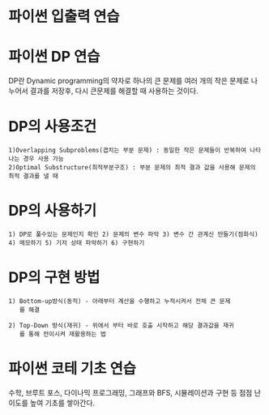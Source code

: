 # 파이썬 입출력 연습

# 파이썬 DP 연습 
  DP란 Dynamic programming의 약자로 하나의 큰 문제를 여러 개의 작은 문제로 나누어서 결과를 저장후, 다시 큰문제를 해결할 때 사용하는 것이다. 
  # DP의 사용조건
    1)Overlapping Subproblems(겹치는 부분 문제) : 동일한 작은 문제들이 반복하여 나타나는 경우 사용 가능
    2)Optimal Substructure(최적부분구조) : 부분 문제의 최적 결과 값을 사용해 문제의 최적 결과를 낼 때

  # DP의 사용하기
    1) DP로 풀수있는 문제인지 확인 2) 문제의 변수 파악 3) 변수 간 관계신 만들기(점화식)
    4) 메모하기 5) 기저 상태 파악하기 6) 구현하기

  # DP의 구현 방법
    1) Bottom-up방식(동적) - 아래부터 계산을 수행하고 누적시켜서 전체 큰 문제 
       를 해결 
       
    2) Top-Down 방식(재귀) - 위에서 부터 바로 호출 시작하고 해당 결과값을 재귀 
       를 통해 전이시켜 재활용하는 법
  
# 파이썬 코테 기초 연습
  수학, 브루트 포스, 다이나믹 프로그래밍, 그래프와 BFS, 시뮬레이션과 구현 등
  점점 난이도를 높여 기초를 쌓아간다. 
